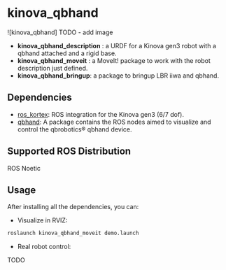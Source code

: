 # kinova_qbhand

![kinova_qbhand] TODO - add image

- **kinova_qbhand_description** : a URDF for a Kinova gen3 robot with a qbhand attached and a rigid base.
- **kinova_qbhand_moveit** : a MoveIt! package to work with the robot description just defined.
- **kinova_qbhand_bringup**: a package to bringup LBR iiwa and qbhand.

## Dependencies

- [ros_kortex](https://github.com/Kinovarobotics/ros_kortex.git): ROS integration for the Kinova gen3 (6/7 dof).
- [qbhand](https://bitbucket.org/qbrobotics/qbhand-ros/src/production-melodic/):  A package contains the ROS nodes aimed to visualize and control the qbrobotics® qbhand device.

## Supported ROS Distribution

ROS Noetic

## Usage

After installing all the dependencies, you can:

- Visualize in RVIZ:

```xml
roslaunch kinova_qbhand_moveit demo.launch
```

- Real robot control:

TODO

